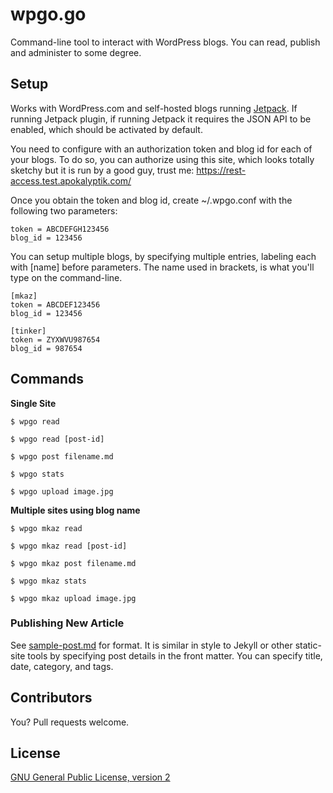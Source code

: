 
# wpgo.go

Command-line tool to interact with WordPress blogs. You can read, publish and administer to some degree.

## Setup

Works with WordPress.com and self-hosted blogs running [Jetpack](https://jetpack.me/). If running Jetpack plugin, if running Jetpack it requires the JSON API to be enabled, which should be activated by default.

You need to configure with an authorization token and blog id for each of your blogs. To do so, you can authorize using this site, which looks totally sketchy but it is run by a good guy, trust me: https://rest-access.test.apokalyptik.com/

Once you obtain the token and blog id, create ~/.wpgo.conf with the following two parameters:

    token = ABCDEFGH123456
    blog_id = 123456

You can setup multiple blogs, by specifying multiple entries, labeling each with [name] before parameters. The name used in brackets, is what you'll type on the command-line. 

    [mkaz]
    token = ABCDEF123456
    blog_id = 123456

    [tinker]
    token = ZYXWVU987654
    blog_id = 987654


## Commands

**Single Site**

    $ wpgo read
    
    $ wpgo read [post-id]

    $ wpgo post filename.md

    $ wpgo stats

    $ wpgo upload image.jpg

**Multiple sites using blog name**

    $ wpgo mkaz read

    $ wpgo mkaz read [post-id]

    $ wpgo mkaz post filename.md

    $ wpgo mkaz stats

    $ wpgo mkaz upload image.jpg

### Publishing New Article

See [sample-post.md](https://raw.githubusercontent.com/mkaz/wpgo/master/sample-post.md) for format. It is similar in style to Jekyll or other static-site tools by specifying post details in the front matter. You can specify title, date, category, and tags.


## Contributors

You? Pull requests welcome.


## License

[GNU General Public License, version 2](http://www.gnu.org/licenses/gpl-2.0.html)

